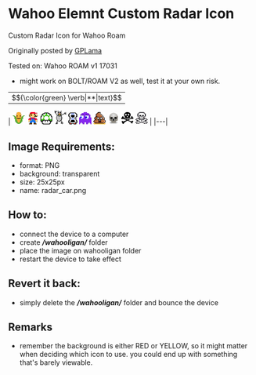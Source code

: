 # Wahoo Elemnt Custom Radar Icon
Custom Radar Icon for Wahoo Roam

Originally posted by [GPLama](https://gplama.com/2019/09/19/wahoo-radar-custom-icons/)

Tested on: Wahoo ROAM v1 17031
* might work on BOLT/ROAM V2 as well, test it at your own risk.

<table>
<tr>
  <td>$${\color{green} \verb|**|text}$$</td>
</tr>
</table>

|
![](/radar-icons/corn_icon.png?raw=true)
![](/radar-icons/mario-atari.png?raw=true)
![](/radar-icons/mario-mushroom.png?raw=true)
![](/radar-icons/monster.png?raw=true)
![](/radar-icons/original-car-icon.png?raw=true)
![](/radar-icons/pacman-ghost.png?raw=true)
![](/radar-icons/poop.png?raw=true)
![](/radar-icons/skull.png?raw=true)
![](/radar-icons/skull_bones.png?raw=true)
![](/radar-icons/skull_bones_2.png?raw=true)   |
|---|

## Image Requirements:
- format: PNG
- background: transparent
- size: 25x25px
- name: radar_car.png

## How to:
- connect the device to a computer
- create ***/wahooligan/*** folder
- place the image on wahooligan folder
- restart the device to take effect

## Revert it back:
- simply delete the ***/wahooligan/*** folder and bounce the device

## Remarks
- remember the background is either RED or YELLOW, so it might matter when deciding which icon to use. you could end up with something that's barely viewable. 


